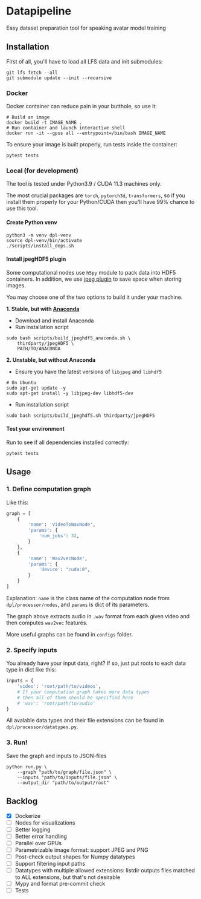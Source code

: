 # Datapipeline
Easy dataset preparation tool for speaking avatar model training

## Installation
First of all, you'll have to load all LFS data and init submodules:
```shell
git lfs fetch --all
git submodule update --init --recursive
```

### Docker
Docker container can reduce pain in your butthole, so use it:
```shell
# Build an image
docker build -t IMAGE_NAME .
# Run container and launch interactive shell
docker run -it --gpus all --entrypoint=/bin/bash IMAGE_NAME 
```

To ensure your image is built properly, run tests inside the container:
```shell
pytest tests
```

### Local (for development)
The tool is tested under Python3.9 / CUDA 11.3 machines only.

The most crucial packages are `torch`, `pytorch3d`, `transformers`,
so if you install them properly for your Python/CUDA
then you'll have 99% chance to use this tool.

#### Create Python venv
```shell
python3 -m venv dpl-venv
source dpl-venv/bin/activate
./scripts/install_deps.sh
```

#### Install jpegHDF5 plugin
Some computational nodes use `h5py` module to pack data into HDF5 containers.
In addition, we use [jpeg plugin](https://github.com/CARS-UChicago/jpegHDF5)
to save space when storing images.

You may choose one of the two options to build it under your machine.

**1. Stable, but with [Anaconda](https://docs.anaconda.com/)**
* Download and install Anaconda
* Run installation script
```shell
sudo bash scripts/build_jpeghdf5_anaconda.sh \
    thirdparty/jpegHDF5 \
    PATH/TO/ANACONDA
```

**2. Unstable, but without Anaconda**
* Ensure you have the latest versions of `libjpeg` and `libhdf5`
```shell
# On Ubuntu
sudo apt-get update -y
sudo apt-get install -y libjpeg-dev libhdf5-dev
```
* Run installation script
```shell
sudo bash scripts/build_jpeghdf5.sh thirdparty/jpegHDF5
```

#### Test your environment
Run to see if all dependencies installed correctly:
```shell
pytest tests
```


## Usage
### 1. Define computation graph
Like this:

```python
graph = [
    {
        'name': 'VideoToWavNode',
        'params': {
            'num_jobs': 32,
        }
    },
    {
        'name': 'Wav2vecNode',
        'params': {
            'device': "cuda:0",
        }
    }
]
```

Explanation: `name` is the class name of the computation node from `dpl/processor/nodes`,
and `params` is dict of its parameters. 

The graph above extracts audio in `.wav` format from each given video
and then computes `wav2vec` features.

More useful graphs can be found in `configs` folder.

### 2. Specify inputs
You already have your input data, right?
If so, just put roots to each data type in dict like this:

```python
inputs = {
    'video': 'root/path/to/videos',
    # If your computation graph takes more data types
    # then all of them should be specified here
    # 'wav': 'root/path/to/audio'
}
```

All avalable data types and their file extensions
can be found in `dpl/processor/datatypes.py`.

### 3. Run!
Save the graph and inputs to JSON-files 

```shell
python run.py \
    --graph "path/to/graph/file.json" \
    --inputs "path/to/inputs/file.json" \
    --output_dir "path/to/output/root"
```

## Backlog
* [x] Dockerize
* [ ] Nodes for visualizations
* [ ] Better logging
* [ ] Better error handling
* [ ] Parallel over GPUs
* [ ] Parametrizable image format: support JPEG and PNG
* [ ] Post-check output shapes for Numpy datatypes
* [ ] Support filtering input paths
* [ ] Datatypes with multiple allowed extensions: listdir outputs files matched to ALL extensions, but that's not desirable
* [ ] Mypy and format pre-commit check
* [ ] Tests
